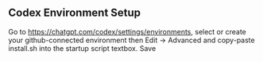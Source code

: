 ## Codex Environment Setup
Go to https://chatgpt.com/codex/settings/environments, select or create your github-connected environment then Edit -> Advanced and copy-paste install.sh into the startup script textbox.  Save